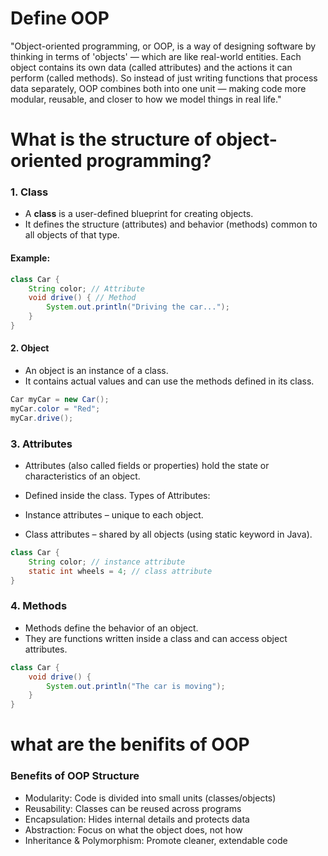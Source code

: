 # Define OOP
"Object-oriented programming, or OOP, is a way of designing software by thinking in terms of 'objects' — which are like real-world entities. Each object contains its own data (called attributes) and the actions it can perform (called methods). So instead of just writing functions that process data separately, OOP combines both into one unit — making code more modular, reusable, and closer to how we model things in real life."
# What is the structure of object-oriented programming?
### 1. Class

- A **class** is a user-defined blueprint for creating objects.
- It defines the structure (attributes) and behavior (methods) common to all objects of that type.

#### Example:
``` java
class Car {
    String color; // Attribute
    void drive() { // Method
        System.out.println("Driving the car...");
    }
}
```
#### 2. Object
- An object is an instance of a class.
- It contains actual values and can use the methods defined in its class.
``` java
Car myCar = new Car();
myCar.color = "Red";
myCar.drive();
```

### 3. Attributes
- Attributes (also called fields or properties) hold the state or characteristics of an object.
- Defined inside the class.
Types of Attributes:

- Instance attributes – unique to each object.
- Class attributes – shared by all objects (using static keyword in Java).
``` java
class Car {
    String color; // instance attribute
    static int wheels = 4; // class attribute
}
```

### 4. Methods
- Methods define the behavior of an object.
- They are functions written inside a class and can access object attributes.
``` java
class Car {
    void drive() {
        System.out.println("The car is moving");
    }
}
```
# what are the benifits of OOP
### Benefits of OOP Structure

- Modularity: Code is divided into small units (classes/objects)
- Reusability: Classes can be reused across programs
- Encapsulation: Hides internal details and protects data
- Abstraction: Focus on what the object does, not how
- Inheritance & Polymorphism: Promote cleaner, extendable code
